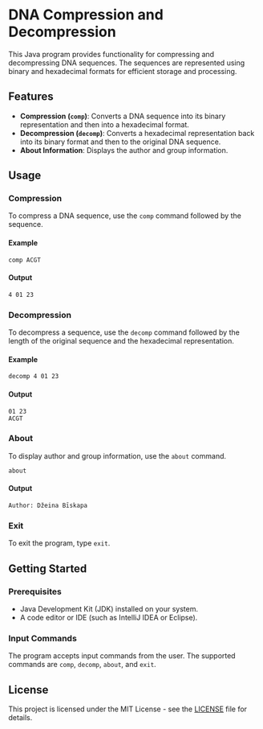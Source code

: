 # DNA Compression and Decompression

This Java program provides functionality for compressing and decompressing DNA sequences. The sequences are represented using binary and hexadecimal formats for efficient storage and processing.

## Features

- **Compression (`comp`)**: Converts a DNA sequence into its binary representation and then into a hexadecimal format.
- **Decompression (`decomp`)**: Converts a hexadecimal representation back into its binary format and then to the original DNA sequence.
- **About Information**: Displays the author and group information.

## Usage

### Compression

To compress a DNA sequence, use the `comp` command followed by the sequence.

#### Example

```
comp ACGT
```

#### Output

```
4 01 23
```

### Decompression

To decompress a sequence, use the `decomp` command followed by the length of the original sequence and the hexadecimal representation.

#### Example

```
decomp 4 01 23
```

#### Output

```
01 23 
ACGT
```

### About

To display author and group information, use the `about` command.

```
about
```

#### Output

```
Author: Džeina Bīskapa
```

### Exit

To exit the program, type `exit`.

## Getting Started

### Prerequisites

- Java Development Kit (JDK) installed on your system.
- A code editor or IDE (such as IntelliJ IDEA or Eclipse).

### Input Commands

The program accepts input commands from the user. The supported commands are `comp`, `decomp`, `about`, and `exit`.

## License

This project is licensed under the MIT License - see the [LICENSE](LICENSE) file for details.
